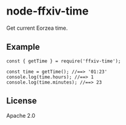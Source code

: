 # node-ffxiv-time

Get current Eorzea time.

## Example

```node
const { getTime } = require('ffxiv-time');

const time = getTime(); //==> '01:23'
console.log(time.hours); //==> 1
console.log(time.minutes); //==> 23
```

## License

Apache 2.0
